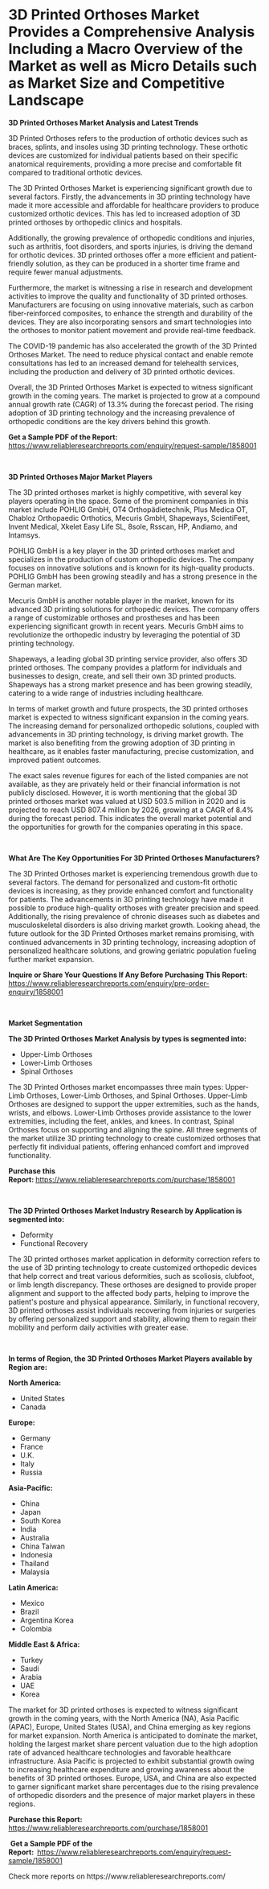 <p><h1>3D Printed Orthoses Market Provides a Comprehensive Analysis Including a Macro Overview of the Market as well as Micro Details such as Market Size and Competitive Landscape</h1></p><p><strong>3D Printed Orthoses Market Analysis and Latest Trends</strong></p>
<p><p>3D Printed Orthoses refers to the production of orthotic devices such as braces, splints, and insoles using 3D printing technology. These orthotic devices are customized for individual patients based on their specific anatomical requirements, providing a more precise and comfortable fit compared to traditional orthotic devices.</p><p>The 3D Printed Orthoses Market is experiencing significant growth due to several factors. Firstly, the advancements in 3D printing technology have made it more accessible and affordable for healthcare providers to produce customized orthotic devices. This has led to increased adoption of 3D printed orthoses by orthopedic clinics and hospitals.</p><p>Additionally, the growing prevalence of orthopedic conditions and injuries, such as arthritis, foot disorders, and sports injuries, is driving the demand for orthotic devices. 3D printed orthoses offer a more efficient and patient-friendly solution, as they can be produced in a shorter time frame and require fewer manual adjustments.</p><p>Furthermore, the market is witnessing a rise in research and development activities to improve the quality and functionality of 3D printed orthoses. Manufacturers are focusing on using innovative materials, such as carbon fiber-reinforced composites, to enhance the strength and durability of the devices. They are also incorporating sensors and smart technologies into the orthoses to monitor patient movement and provide real-time feedback.</p><p>The COVID-19 pandemic has also accelerated the growth of the 3D Printed Orthoses Market. The need to reduce physical contact and enable remote consultations has led to an increased demand for telehealth services, including the production and delivery of 3D printed orthotic devices.</p><p>Overall, the 3D Printed Orthoses Market is expected to witness significant growth in the coming years. The market is projected to grow at a compound annual growth rate (CAGR) of 13.3% during the forecast period. The rising adoption of 3D printing technology and the increasing prevalence of orthopedic conditions are the key drivers behind this growth.</p></p>
<p><strong>Get a Sample PDF of the Report:&nbsp;</strong> <a href="https://www.reliableresearchreports.com/enquiry/request-sample/1858001">https://www.reliableresearchreports.com/enquiry/request-sample/1858001</a></p>
<p>&nbsp;</p>
<p><strong>3D Printed Orthoses Major Market Players</strong></p>
<p><p>The 3D printed orthoses market is highly competitive, with several key players operating in the space. Some of the prominent companies in this market include POHLIG GmbH, OT4 Orthopädietechnik, Plus Medica OT, Chabloz Orthopaedic Orthotics, Mecuris GmbH, Shapeways, ScientiFeet, Invent Medical, Xkelet Easy Life SL, 8sole, Rsscan, HP, Andiamo, and Intamsys.</p><p>POHLIG GmbH is a key player in the 3D printed orthoses market and specializes in the production of custom orthopedic devices. The company focuses on innovative solutions and is known for its high-quality products. POHLIG GmbH has been growing steadily and has a strong presence in the German market.</p><p>Mecuris GmbH is another notable player in the market, known for its advanced 3D printing solutions for orthopedic devices. The company offers a range of customizable orthoses and prostheses and has been experiencing significant growth in recent years. Mecuris GmbH aims to revolutionize the orthopedic industry by leveraging the potential of 3D printing technology.</p><p>Shapeways, a leading global 3D printing service provider, also offers 3D printed orthoses. The company provides a platform for individuals and businesses to design, create, and sell their own 3D printed products. Shapeways has a strong market presence and has been growing steadily, catering to a wide range of industries including healthcare.</p><p>In terms of market growth and future prospects, the 3D printed orthoses market is expected to witness significant expansion in the coming years. The increasing demand for personalized orthopedic solutions, coupled with advancements in 3D printing technology, is driving market growth. The market is also benefiting from the growing adoption of 3D printing in healthcare, as it enables faster manufacturing, precise customization, and improved patient outcomes.</p><p>The exact sales revenue figures for each of the listed companies are not available, as they are privately held or their financial information is not publicly disclosed. However, it is worth mentioning that the global 3D printed orthoses market was valued at USD 503.5 million in 2020 and is projected to reach USD 807.4 million by 2026, growing at a CAGR of 8.4% during the forecast period. This indicates the overall market potential and the opportunities for growth for the companies operating in this space.</p></p>
<p>&nbsp;</p>
<p><strong>What Are The Key Opportunities For 3D Printed Orthoses Manufacturers?</strong></p>
<p><p>The 3D Printed Orthoses market is experiencing tremendous growth due to several factors. The demand for personalized and custom-fit orthotic devices is increasing, as they provide enhanced comfort and functionality for patients. The advancements in 3D printing technology have made it possible to produce high-quality orthoses with greater precision and speed. Additionally, the rising prevalence of chronic diseases such as diabetes and musculoskeletal disorders is also driving market growth. Looking ahead, the future outlook for the 3D Printed Orthoses market remains promising, with continued advancements in 3D printing technology, increasing adoption of personalized healthcare solutions, and growing geriatric population fueling further market expansion.</p></p>
<p><strong>Inquire or Share Your Questions If Any Before Purchasing This Report:</strong> <a href="https://www.reliableresearchreports.com/enquiry/pre-order-enquiry/1858001">https://www.reliableresearchreports.com/enquiry/pre-order-enquiry/1858001</a></p>
<p>&nbsp;</p>
<p><strong>Market Segmentation</strong></p>
<p><strong>The 3D Printed Orthoses Market Analysis by types is segmented into:</strong></p>
<p><ul><li>Upper-Limb Orthoses</li><li>Lower-Limb Orthoses</li><li>Spinal Orthoses</li></ul></p>
<p><p>The 3D Printed Orthoses market encompasses three main types: Upper-Limb Orthoses, Lower-Limb Orthoses, and Spinal Orthoses. Upper-Limb Orthoses are designed to support the upper extremities, such as the hands, wrists, and elbows. Lower-Limb Orthoses provide assistance to the lower extremities, including the feet, ankles, and knees. In contrast, Spinal Orthoses focus on supporting and aligning the spine. All three segments of the market utilize 3D printing technology to create customized orthoses that perfectly fit individual patients, offering enhanced comfort and improved functionality.</p></p>
<p><strong>Purchase this Report:&nbsp;</strong><a href="https://www.reliableresearchreports.com/purchase/1858001">https://www.reliableresearchreports.com/purchase/1858001</a></p>
<p>&nbsp;</p>
<p><strong>The 3D Printed Orthoses Market Industry Research by Application is segmented into:</strong></p>
<p><ul><li>Deformity</li><li>Functional Recovery</li></ul></p>
<p><p>The 3D printed orthoses market application in deformity correction refers to the use of 3D printing technology to create customized orthopedic devices that help correct and treat various deformities, such as scoliosis, clubfoot, or limb length discrepancy. These orthoses are designed to provide proper alignment and support to the affected body parts, helping to improve the patient's posture and physical appearance. Similarly, in functional recovery, 3D printed orthoses assist individuals recovering from injuries or surgeries by offering personalized support and stability, allowing them to regain their mobility and perform daily activities with greater ease.</p></p>
<p>&nbsp;</p>
<p><strong>In terms of Region, the 3D Printed Orthoses Market Players available by Region are:</strong></p>
<p>
    <p> <strong> North America: </strong>
        <ul>
            <li>United States</li>
            <li>Canada</li>
        </ul>
        </p> 
    <p> <strong> Europe: </strong>
        <ul>
            <li>Germany</li>
            <li>France</li>
            <li>U.K.</li>
            <li>Italy</li>
            <li>Russia</li>
        </ul>
        </p> 
    <p> <strong> Asia-Pacific: </strong>
        <ul>
            <li>China</li>
            <li>Japan</li>
            <li>South Korea</li>
            <li>India</li>
            <li>Australia</li>
            <li>China Taiwan</li>
            <li>Indonesia</li>
            <li>Thailand</li>
            <li>Malaysia</li>
        </ul>
        </p> 
    <p> <strong> Latin America: </strong>
        <ul>
            <li>Mexico</li>
            <li>Brazil</li>
            <li>Argentina Korea</li>
            <li>Colombia</li>
        </ul>
        </p> 
    <p> <strong> Middle East & Africa: </strong>
        <ul>
            <li>Turkey</li>
            <li>Saudi</li>
            <li>Arabia</li>
            <li>UAE</li>
            <li>Korea</li>
        </ul>
    </p>
    </p>
<p><p>The market for 3D printed orthoses is expected to witness significant growth in the coming years, with the North America (NA), Asia Pacific (APAC), Europe, United States (USA), and China emerging as key regions for market expansion. North America is anticipated to dominate the market, holding the largest market share percent valuation due to the high adoption rate of advanced healthcare technologies and favorable healthcare infrastructure. Asia Pacific is projected to exhibit substantial growth owing to increasing healthcare expenditure and growing awareness about the benefits of 3D printed orthoses. Europe, USA, and China are also expected to garner significant market share percentages due to the rising prevalence of orthopedic disorders and the presence of major market players in these regions.</p></p>
<p><strong>Purchase this Report: </strong><a href="https://www.reliableresearchreports.com/purchase/1858001">https://www.reliableresearchreports.com/purchase/1858001</a></p>
<p>&nbsp;<strong>Get a Sample PDF of the Report:&nbsp;&nbsp;</strong><a href="https://www.reliableresearchreports.com/enquiry/request-sample/1858001">https://www.reliableresearchreports.com/enquiry/request-sample/1858001</a></p>
<p><strong></strong></p>
<p>Check more reports on https://www.reliableresearchreports.com/</p>